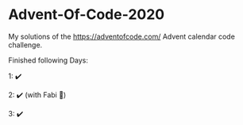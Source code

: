 <H1>Advent-Of-Code-2020</H1>

My solutions of the https://adventofcode.com/ Advent calendar code challenge.

Finished following Days:

1: :heavy_check_mark:

2: :heavy_check_mark: (with Fabi :100:)

3: :heavy_check_mark: